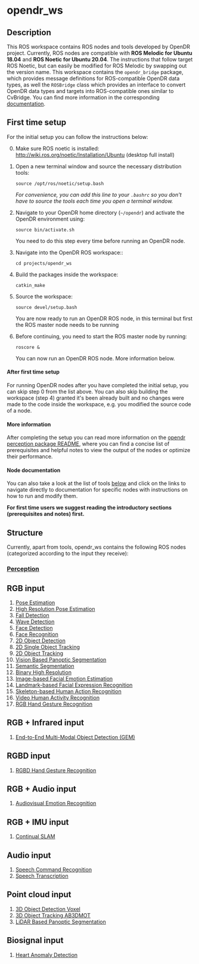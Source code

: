# opendr_ws

## Description
This ROS workspace contains ROS nodes and tools developed by OpenDR project.
Currently, ROS nodes are compatible with **ROS Melodic for Ubuntu 18.04** and **ROS Noetic for Ubuntu 20.04**.
The instructions that follow target ROS Noetic, but can easily be modified for ROS Melodic by swapping out the version name.
This workspace contains the `opendr_bridge` package, which provides message definitions for ROS-compatible OpenDR data types,
as well the `ROSBridge` class which provides an interface to convert OpenDR data types and targets into ROS-compatible
ones similar to CvBridge. You can find more information in the corresponding [documentation](../../docs/reference/opendr-ros-bridge.md).


## First time setup
For the initial setup you can follow the instructions below:

0. Make sure ROS noetic is installed: http://wiki.ros.org/noetic/Installation/Ubuntu (desktop full install)

1. Open a new terminal window and source the necessary distribution tools:
    ```shell
    source /opt/ros/noetic/setup.bash
    ```
   _For convenience, you can add this line to your `.bashrc` so you don't have to source the tools each time you open a  terminal window._

2. Navigate to your OpenDR home directory (`~/opendr`) and activate the OpenDR environment using:
    ```shell
    source bin/activate.sh
    ```
    You need to do this step every time before running an OpenDR node.

3. Navigate into the OpenDR ROS workspace::
    ```shell
    cd projects/opendr_ws
    ```

4. Build the packages inside the workspace:
    ```shell
    catkin_make
    ```

5. Source the workspace:
    ```shell
    source devel/setup.bash
    ```
   You are now ready to run an OpenDR ROS node, in this terminal but first the ROS master node needs to be running

6. Before continuing, you need to start the ROS master node by running:
    ```shell
    roscore &
    ```
   You can now run an OpenDR ROS node. More information below.

#### After first time setup
For running OpenDR nodes after you have completed the initial setup, you can skip step 0 from the list above.
You can also skip building the workspace (step 4) granted it's been already built and no changes were made to the code inside the workspace, e.g. you modified the source code of a node.

#### More information
After completing the setup you can read more information on the [opendr perception package README](src/opendr_perception/README.md), where you can find a concise list of prerequisites and helpful notes to view the output of the nodes or optimize their performance.

#### Node documentation
You can also take a look at the list of tools [below](#structure) and click on the links to navigate directly to documentation for specific nodes with instructions on how to run and modify them.

**For first time users we suggest reading the introductory sections (prerequisites and notes) first.**

## Structure

Currently, apart from tools, opendr_ws contains the following ROS nodes (categorized according to the input they receive):

### [Perception](src/opendr_perception/README.md)
## RGB input
1. [Pose Estimation](src/opendr_perception/README.md#pose-estimation-ros-node)
2. [High Resolution Pose Estimation](src/opendr_perception/README.md#high-resolution-pose-estimation-ros-node)
3. [Fall Detection](src/opendr_perception/README.md#fall-detection-ros-node)
4. [Wave Detection](src/opendr_perception/README.md#wave-detection-ros-node)
5. [Face Detection](src/opendr_perception/README.md#face-detection-ros-node)
6. [Face Recognition](src/opendr_perception/README.md#face-recognition-ros-node)
7. [2D Object Detection](src/opendr_perception/README.md#2d-object-detection-ros-nodes)
8. [2D Single Object Tracking](src/opendr_perception/README.md#2d-single-object-tracking-ros-node)
9. [2D Object Tracking](src/opendr_perception/README.md#2d-object-tracking-ros-nodes)
10. [Vision Based Panoptic Segmentation](src/opendr_perception/README.md#vision-based-panoptic-segmentation-ros-node)
11. [Semantic Segmentation](src/opendr_perception/README.md#semantic-segmentation-ros-node)
12. [Binary High Resolution](src/opendr_perception/README.md#binary-high-resolution-ros-node)
13. [Image-based Facial Emotion Estimation](src/opendr_perception/README.md#image-based-facial-emotion-estimation-ros-node)
14. [Landmark-based Facial Expression Recognition](src/opendr_perception/README.md#landmark-based-facial-expression-recognition-ros-node)
15. [Skeleton-based Human Action Recognition](src/opendr_perception/README.md#skeleton-based-human-action-recognition-ros-nodes)
16. [Video Human Activity Recognition](src/opendr_perception/README.md#video-human-activity-recognition-ros-node)
17. [RGB Hand Gesture Recognition](src/opendr_perception/README.md#rgb-gesture-recognition-ros-node)

## RGB + Infrared input
1. [End-to-End Multi-Modal Object Detection (GEM)](src/opendr_perception/README.md#2d-object-detection-gem-ros-node)
## RGBD input
1. [RGBD Hand Gesture Recognition](src/opendr_perception/README.md#rgbd-hand-gesture-recognition-ros-node)
## RGB + Audio input
1. [Audiovisual Emotion Recognition](src/opendr_perception/README.md#audiovisual-emotion-recognition-ros-node)

## RGB + IMU input
1. [Continual SLAM](src/opendr_perception//README.md#continual-slam-ros-nodes)
## Audio input
1. [Speech Command Recognition](src/opendr_perception/README.md#speech-command-recognition-ros-node)
2. [Speech Transcription](src/opendr_perception/README.md#speech-transcription-ros-node)
## Point cloud input
1. [3D Object Detection Voxel](src/opendr_perception/README.md#3d-object-detection-voxel-ros-node)
2. [3D Object Tracking AB3DMOT](src/opendr_perception/README.md#3d-object-tracking-ab3dmot-ros-node)
3. [LiDAR Based Panoptic Segmentation](src/opendr_perception/README.md#lidar-based-panoptic-segmentation-ros-node)
## Biosignal input
1. [Heart Anomaly Detection](src/opendr_perception/README.md#heart-anomaly-detection-ros-node)

